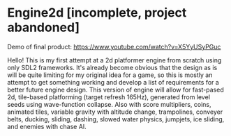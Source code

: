 # Engine2d [incomplete, project abandoned]

Demo of final product: https://www.youtube.com/watch?v=X5YyUSyPGuc

Hello! This is my first attempt at a 2d platformer engine from scratch using only SDL2 frameworks. It's already become obvious that the design as is will be quite limiting for my original idea for a game, so this is mostly an attempt to get something working and develop a list of requirements for a better future engine design. This version of engine will allow for fast-pased 2d, tile-based platforming (target refresh 165Hz), generated from level seeds using wave-function collapse. Also with score multipliers, coins, animated tiles, variable gravity with altitude change, trampolines, conveyer belts, ducking, sliding, dashing, slowed water physics, jumpjets, ice sliding, and enemies with chase AI. 
